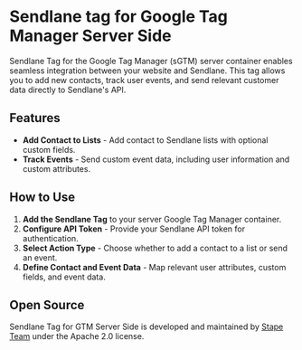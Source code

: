 # Sendlane tag for Google Tag Manager Server Side

Sendlane Tag for the Google Tag Manager (sGTM) server container enables seamless integration between your website and Sendlane. This tag allows you to add new contacts, track user events, and send relevant customer data directly to Sendlane's API.  

## Features  
- **Add Contact to Lists** -  Add contact to Sendlane lists with optional custom fields.
- **Track Events** -  Send custom event data, including user information and custom attributes.
  
## How to Use  

1. **Add the Sendlane Tag** to your server Google Tag Manager container.  
2. **Configure API Token** - Provide your Sendlane API token for authentication.  
3. **Select Action Type** - Choose whether to add a contact to a list or send an event.  
4. **Define Contact and Event Data** - Map relevant user attributes, custom fields, and event data.  

## Open Source

Sendlane Tag for GTM Server Side is developed and maintained by [Stape Team](https://stape.io/) under the Apache 2.0 license.
